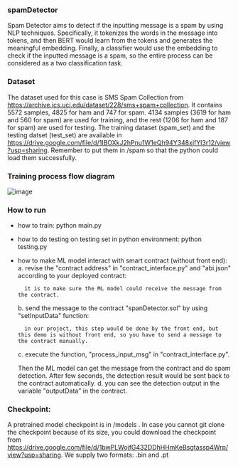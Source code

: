 ### spamDetector

Spam Detector aims to detect if the inputting message is a spam by using NLP techniques. Specifically, it tokenizes the words in the message into tokens, and then BERT would learn from the tokens and generates the meaningful embedding. Finally, a classifier would use the embedding to check if the inputted message is a spam, so the entire process can be considered as a two classification task.

### Dataset

The dataset used for this case is SMS Spam Collection from https://archive.ics.uci.edu/dataset/228/sms+spam+collection. It contains 5572 samples, 4825 for ham and 747 for spam. 4134 samples (3619 for ham and 560 for spam) are used for training, and the rest (1206 for ham and 187 for spam) are used for testing. The training dataset (spam_set) and the testing datset (test_set) are available in https://drive.google.com/file/d/1IBOXkJ2hPnu1W1eQh94Y348xjfYl3r12/view?usp=sharing. Remember to put them in /spam so that the python could load them successfully.

### Training process flow diagram
![image](https://github.com/AI-and-Blockchain/S24_Spam_Detector/assets/55873378/106f3db4-b343-498f-aa40-0201fd0f7ef9)

### How to run
- how to train:
    python main.py
  
- how to do testing on testing set in python environment:
    python testing.py
  
- how to make ML model interact with smart contract (without front end): 
    a. revise the "contract address" in "contract_interface.py" and "abi.json" according to your deployed contract:
  
        it is to make sure the ML model could receive the message from the contract.
  
    b. send the message to the contract "spanDetector.sol" by using "setInputData" function:

        in our project, this step would be done by the front end, but this demo is without front end, so you have to send a message to the contract manually.

    c. execute the function, "process_input_msg" in "contract_interface.py".

    Then the ML model can get the message from the contract and do spam detection.
    After few seconds, the detection result would be sent back to the contract automatically.
    d. you can see the detection output in the variable "outputData" in the contract.

### Checkpoint:
A pretrained model checkpoint is in /models . In case you cannot git clone the checkpoint because of its size, you could download the checkpoint from https://drive.google.com/file/d/1bwPLWojfG432DDhHHmKeBsgtassp4Wrp/view?usp=sharing. We supply two formats: .bin and .pt
